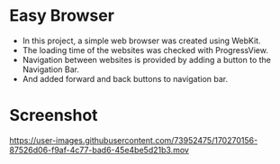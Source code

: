 # Easy Browser

- In this project, a simple web browser was created using WebKit.
- The loading time of the websites was checked with ProgressView.
- Navigation between websites is provided by adding a button to the Navigation Bar.
- And added forward and back buttons to navigation bar.

# Screenshot

https://user-images.githubusercontent.com/73952475/170270156-87526d06-f9af-4c77-bad6-45e4be5d21b3.mov

